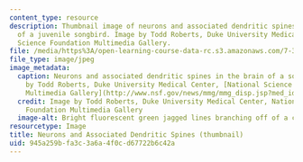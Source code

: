 ```yaml
---
content_type: resource
description: Thumbnail image of neurons and associated dendritic spines in the brain
  of a juvenile songbird. Image by Todd Roberts, Duke University Medical Center, National
  Science Foundation Multimedia Gallery.
file: /media/https%3A/open-learning-course-data-rc.s3.amazonaws.com/7-346-fine-tuning-the-synapse-synaptic-functions-and-dysfunction-fall-2014/945a259bfa3c3a6a4f0cd67722b6c42a_7-346f14-th.jpg
file_type: image/jpeg
image_metadata:
  caption: Neurons and associated dendritic spines in the brain of a songbird (image
    by Todd Roberts, Duke University Medical Center, [National Science Foundation
    Multimedia Gallery](http://www.nsf.gov/news/mmg/mmg_disp.jsp?med_id=69051&from=search_list)).
  credit: Image by Todd Roberts, Duke University Medical Center, National Science
    Foundation Multimedia Gallery
  image-alt: Bright fluorescent green jagged lines branching off of a central point.
resourcetype: Image
title: Neurons and Associated Dendritic Spines (thumbnail)
uid: 945a259b-fa3c-3a6a-4f0c-d67722b6c42a
---
```

